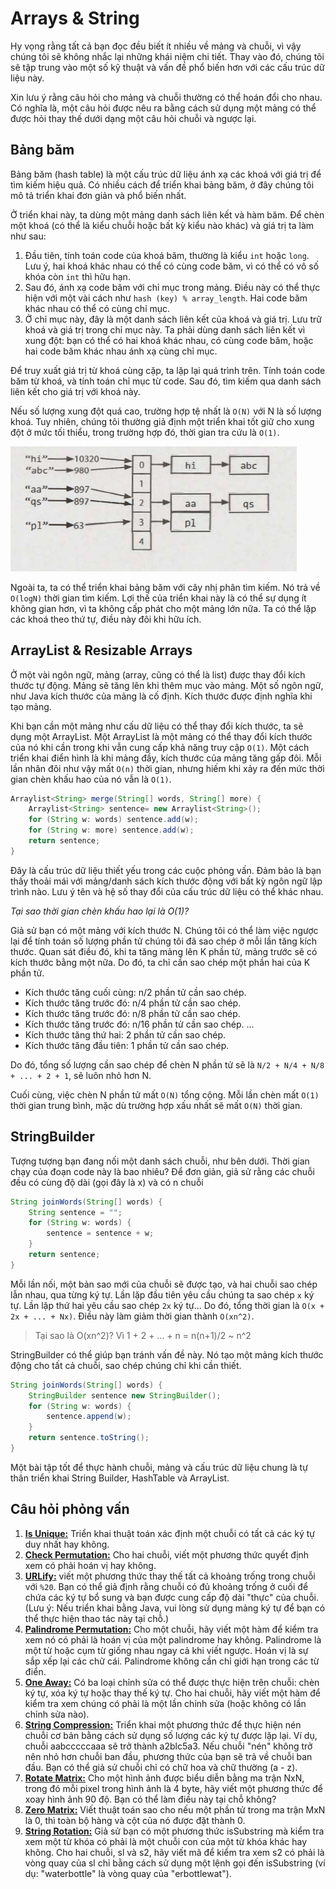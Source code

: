 # Arrays & String

Hy vọng rằng tất cả bạn đọc đều biết ít nhiều về mảng và chuỗi, vì vậy chúng tôi sẽ không nhắc lại những khái niệm chi tiết. Thay vào đó, chúng tôi sẽ tập trung vào một số kỹ thuật và vấn đề phổ biến hơn với các cấu trúc dữ liệu này.

Xin lưu ý rằng câu hỏi cho mảng và chuỗi thường có thể hoán đổi cho nhau. Có nghĩa là, một câu hỏi được nêu ra bằng cách sử dụng một mảng có thể được hỏi thay thế dưới dạng một câu hỏi chuỗi và ngược lại.

## Bảng băm

Bảng băm (hash table) là một cấu trúc dữ liệu ánh xạ các khoá với giá trị để tìm kiếm hiệu quả. Có nhiều cách để triển khai bảng băm, ở đây chúng tôi mô tả triển khai đơn giản và phổ biến nhất.

Ở triển khai này, ta dùng một mảng danh sách liên kết và hàm băm. Để chèn một khoá (có thể là kiểu chuỗi hoặc bất kỳ kiểu nào khác) và giá trị ta làm như sau:
1. Đầu tiên, tính toán code của khoá băm, thường là kiểu `int` hoặc `long`. Lưu ý, hai khoá khác nhau có thể có cùng code băm, vì có thể có vô số khóa còn `int` thì hữu hạn.
2. Sau đó, ánh xạ code băm với chỉ mục trong mảng. Điều này có thể thực hiện với một vài cách như `hash (key) % array_length`. Hai code băm khác nhau có thể có cùng chỉ mục.
3. Ở chỉ mục này, đây là một danh sách liên kết của khoá và giá trị. Lưu trữ khoá và giá trị trong chỉ mục này. Ta phải dùng danh sách liên kết vì xung đột: bạn có thể có hai khoá khác nhau, có cùng code băm, hoặc hai code băm khác nhau ánh xạ cùng chỉ mục.

Để truy xuất giá trị từ khoá cùng cặp, ta lặp lại quá trình trên. Tính toán code băm từ khoá, và tính toán chỉ mục từ code. Sau đó, tìm kiếm qua danh sách liên kết cho giá trị với khoá này.

Nếu số lượng xung đột quá cao, trường hợp tệ nhất là `O(N)` với N là số lượng khoá. Tuy nhiên, chúng tôi thường giả định một triển khai tốt giữ cho xung đột ở mức tối thiểu, trong trường hợp đó, thời gian tra cứu là `O(1)`.

![](./assets/hash-table.png)

Ngoài ta, ta có thể triển khai bảng băm với cây nhị phân tìm kiếm. Nó trả về `O(logN)` thời gian tìm kiếm. Lợi thế của triển khai này là có thể sự dụng ít không gian hơn, vì ta không cấp phát cho một mảng lớn nữa. Ta có thể lặp các khoá theo thứ tự, điều này đôi khi hữu ích.

## ArrayList & Resizable Arrays 

Ở một vài ngôn ngữ, mảng (array, cũng có thể là list) được thay đổi kích thước tự động. Mảng sẽ tăng lên khi thêm mục vào mảng. Một số ngôn ngữ, như Java kích thước của mảng là cố định. Kích thước được định nghĩa khi tạo mảng.

Khi bạn cần một mảng như cấu dữ liệu có thể thay đổi kích thước, ta sẽ dụng một ArrayList. Một ArrayList là một mảng có thể thay đổi kích thước của nó khi cần trong khi vẫn cung cấp khả năng truy cập `O(1)`. Một cách triển khai điển hình là khi mảng đầy, kích thước của mảng tăng gấp đôi. Mỗi lần nhân đôi như vậy mất `O(n)` thời gian, nhưng hiếm khi xảy ra đến mức thời gian chèn khấu hao của nó vẫn là `O(1)`.

```java
Arraylist<String> merge(String[] words, String[] more) {
    Arraylist<String> sentence= new Arraylist<String>();
    for (String w: words) sentence.add(w);
    for (String w: more) sentence.add(w);
    return sentence;
}
```

Đây là cấu trúc dữ liệu thiết yếu trong các cuộc phỏng vấn. Đảm bảo là bạn thấy thoải mái với mảng/danh sách kích thước động với bất kỳ ngôn ngữ lập trình nào. Lưu ý tên và hệ số thay đổi của cấu trúc dữ liệu có thể khác nhau.

*Tại sao thời gian chèn khấu hao lại là O(1)?*

Giả sử bạn có một mảng với kích thước N. Chúng tôi có thể làm việc ngược lại để tính toán số lượng phần tử chúng tôi đã sao chép ở mỗi lần tăng kích thước. Quan sát điều đó, khi ta tăng mảng lên K phần tử, mảng trước sẽ có kích thước bằng một nữa. Do đó, ta chỉ cần sao chép một phần hai của K phần tử.

- Kích thước tăng cuối cùng: n/2 phần tử cần sao chép.
- Kích thước tăng trước đó: n/4 phần tử cần sao chép.
- Kích thước tăng trước đó: n/8 phần tử cần sao chép.
- Kích thước tăng trước đó: n/16 phần tử cần sao chép.
...
- Kích thước tăng thứ hai: 2 phần tử cần sao chép.
- Kích thước tăng đầu tiên: 1 phần tử cần sao chép.

Do đó, tổng số lượng cần sao chép để chèn N phần tử sẽ là `N/2 + N/4 + N/8 + ... + 2 + 1`, sẽ luôn nhỏ hơn N.

Cuối cùng, việc chèn N phần tử mất `O(N)` tổng cộng. Mỗi lần chèn mất `O(1)` thời gian trung bình, mặc dù trường hợp xấu nhất sẽ mất `O(N)` thời gian.

## StringBuilder

Tượng tượng bạn đang nối một danh sách chuỗi, như bên dưới. Thời gian chạy của đoạn code này là bao nhiêu? Để đơn giản, giả sử rằng các chuỗi đều có cùng độ dài (gọi đây là x) và có n chuỗi

```java
String joinWords(String[] words) {
    String sentence = "";
    for (String w: words) {
        sentence = sentence + w;
    }
    return sentence;
}
```

Mỗi lần nối, một bản sao mới của chuỗi sẽ được tạo, và hai chuỗi sao chép lẫn nhau, qua từng ký tự. Lần lặp đầu tiên yêu cầu chúng ta sao chép `x` ký tự. Lần lặp thứ hai yêu cầu sao chép `2x` ký tự... Do đó, tổng thời gian là `O(x + 2x + ... + Nx)`. Điều này làm giảm thời gian thành `O(xn^2)`.

> Tại sao là O(xn^2)? Vì 1 + 2 + ... + n = n(n+1)/2 ~ n^2

StringBuilder có thể giúp bạn tránh vấn đề này. Nó tạo một mảng kích thước động cho tất cả chuỗi, sao chép chúng chỉ khi cần thiết.

```java
String joinWords(String[] words) {
    StringBuilder sentence new StringBuilder();
    for (String w: words) {
        sentence.append(w);
    }
    return sentence.toString();
}
```

Một bài tập tốt để thực hành chuỗi, mảng và cấu trúc dữ liệu chung là tự thân triển khai String Builder, HashTable và ArrayList.

## Câu hỏi phỏng vấn

1. [**Is Unique:**](./1.IsUnique) Triển khai thuật toán xác định một chuỗi có tất cả các ký tự duy nhất hay không.
2. [**Check Permutation:**](./2.CheckPermutation) Cho hai chuỗi, viết một phương thức quyết định xem có phải hoán vị hay không.
3. [**URLify:**](./3.StringtoURL/) viết một phương thức thay thế tất cả khoảng trống trong chuỗi với `%20`. Bạn có thể giả định rằng chuỗi có đủ khoảng trống ở cuối để chứa các ký tự bổ sung và bạn được cung cấp độ dài "thực" của chuỗi. (Lưu ý: Nếu triển khai bằng Java, vui lòng sử dụng mảng ký tự để bạn có thể thực hiện thao tác này tại chỗ.)
4. [**Palindrome Permutation:**](./4.PalindromePermutation/) Cho một chuỗi, hãy viết một hàm để kiểm tra xem nó có phải là hoán vị của một palindrome hay không. Palindrome là một từ hoặc cụm từ giống nhau ngay cả khi viết ngược. Hoán vị là sự sắp xếp lại các chữ cái. Palindrome không cần chỉ giới hạn trong các từ điển.
5. [**One Away:**](./5.OneAway/) Có ba loại chỉnh sửa có thể được thực hiện trên chuỗi: chèn ký tự, xóa ký tự hoặc thay thế ký tự. Cho hai chuỗi, hãy viết một hàm để kiểm tra xem chúng có phải là một lần chỉnh sửa (hoặc không có lần chỉnh sửa nào).
6. [**String Compression:**](./6.CompressString/) Triển khai một phương thức để thực hiện nén chuỗi cơ bản bằng cách sử dụng số lượng các ký tự được lặp lại. Ví dụ, chuỗi aabcccccaaa sẽ trở thành a2blc5a3. Nếu chuỗi "nén" không trở nên nhỏ hơn chuỗi ban đầu, phương thức của bạn sẽ trả về chuỗi ban đầu. Bạn có thể giả sử chuỗi chỉ có chữ hoa và chữ thường (a - z).
7. [**Rotate Matrix:**](./7.RotateMatrix/) Cho một hình ảnh được biểu diễn bằng ma trận NxN, trong đó mỗi pixel trong hình ảnh là 4 byte, hãy viết một phương thức để xoay hình ảnh 90 độ. Bạn có thể làm điều này tại chỗ không?
8. [**Zero Matrix:**](./8.ZeroMatrix/) Viết thuật toán sao cho nếu một phần tử trong ma trận MxN là 0, thì toàn bộ hàng và cột của nó được đặt thành 0.
9. [**String Rotation:**](./9.StringRotation/) Giả sử bạn có một phương thức isSubstring mà kiểm tra xem một từ khóa có phải là một chuỗi con của một từ khóa khác hay không. Cho hai chuỗi, sl và s2, hãy viết mã để kiểm tra xem s2 có phải là vòng quay của sl chỉ bằng cách sử dụng một lệnh gọi đến isSubstring (ví dụ: "waterbottle" là vòng quay của "erbottlewat").